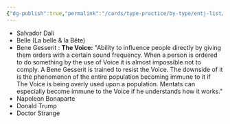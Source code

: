 ```yaml
---
{"dg-publish":true,"permalink":"/cards/type-practice/by-type/entj-list/"}
---
```



- Salvador Dali
- Belle (La belle & la Bête)
- Bene Gesserit : **The Voice:** "Ability to influence people directly by giving them orders with a certain sound frequency. When a person is ordered to do something by the use of Voice it is almost impossible not to comply. A Bene Gesserit is trained to resist the Voice. The downside of it is the phenomenon of the entire population becoming immune to it if The Voice is being overly used upon a population. Mentats can especially become immune to the Voice if he understands how it works."
- Napoleon Bonaparte 
- Donald Trump
- Doctor Strange 